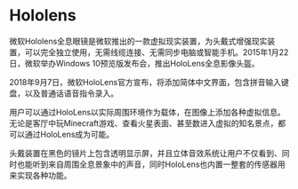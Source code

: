 # Hololens

微软Hololens全息眼镜是微软推出的一款虚拟现实装置，为头戴式增强现实装置，可以完全独立使用，无需线缆连接、无需同步电脑或智能手机。2015年1月22日，微软举办Windows 10预览版发布会，推出HoloLens全息影像头盔。

2018年9月7日，微软HoloLens官方宣布，将添加简体中文界面，包含拼音输入键盘，以及普通话语音指令录入。

用户可以通过HoloLens以实际周围环境作为载体，在图像上添加各种虚拟信息。无论是客厅中玩Minecraft游戏、查看火星表面、甚至数进入虚拟的知名景点，都可以通过HoloLens成为可能。

头戴装置在黑色的镜片上包含透明显示屏，并且立体音效系统让用户不仅看到、同时也能听到来自周围全息景象中的声音，同时HoloLens也内置一整套的传感器用来实现各种功能。


